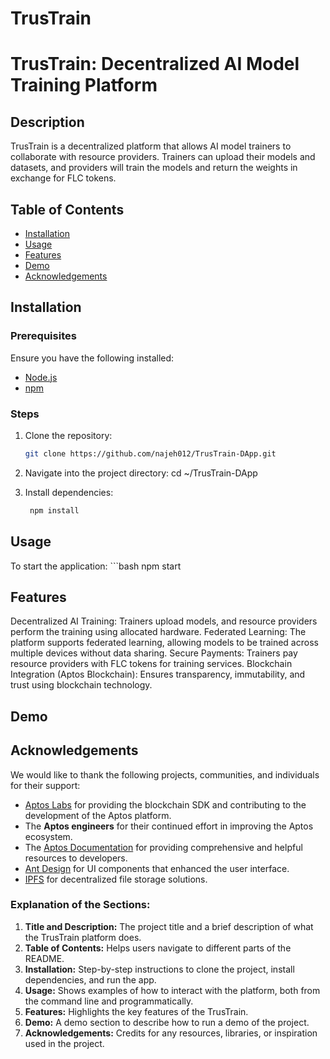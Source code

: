 # TrusTrain
# TrusTrain: Decentralized AI Model Training Platform
## Description
TrusTrain is a decentralized platform that allows AI model trainers to collaborate with resource providers. Trainers can upload their models and datasets, and providers will train the models and return the weights in exchange for FLC tokens.
## Table of Contents
- [Installation](#installation)
- [Usage](#usage)
- [Features](#features)
- [Demo](#demp)
- [Acknowledgements](#acknowledgements)

## Installation
### Prerequisites

Ensure you have the following installed:
- [Node.js](https://nodejs.org/)
- [npm](https://www.npmjs.com/)

### Steps
1. Clone the repository:
   ```bash
   git clone https://github.com/najeh012/TrusTrain-DApp.git

2. Navigate into the project directory:
   cd ~/TrusTrain-DApp 
   
3. Install dependencies:
   ```bash
    npm install
## Usage
To start the application:
    ```bash
     npm start
## Features
Decentralized AI Training: Trainers upload models, and resource providers perform the training using allocated hardware.
Federated Learning: The platform supports federated learning, allowing models to be trained across multiple devices without data sharing.
Secure Payments: Trainers pay resource providers with FLC tokens for training services.
Blockchain Integration (Aptos Blockchain): Ensures transparency, immutability, and trust using blockchain technology.
## Demo 

## Acknowledgements
We would like to thank the following projects, communities, and individuals for their support:

- [Aptos Labs](https://aptoslabs.com/) for providing the blockchain SDK and contributing to the development of the Aptos platform.
- The **Aptos engineers** for their continued effort in improving the Aptos ecosystem.
- The [Aptos Documentation](https://aptos.dev/) for providing comprehensive and helpful resources to developers.
- [Ant Design](https://ant.design/) for UI components that enhanced the user interface.
- [IPFS](https://ipfs.tech/) for decentralized file storage solutions.
### Explanation of the Sections:
1. **Title and Description:** The project title and a brief description of what the TrusTrain platform does.
2. **Table of Contents:** Helps users navigate to different parts of the README.
3. **Installation:** Step-by-step instructions to clone the project, install dependencies, and run the app.
4. **Usage:** Shows examples of how to interact with the platform, both from the command line and programmatically.
5. **Features:** Highlights the key features of the TrusTrain.
6. **Demo:** A demo section to describe how to run a demo of the project.
7. **Acknowledgements:** Credits for any resources, libraries, or inspiration used in the project.
